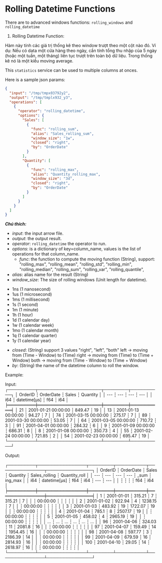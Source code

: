 # Rolling Datetime Functions

There are to advanced windows functions: `rolling_windows` and `rolling_datetime`

1. Rolling Datetime Function:

Hàm này tính các giá trị thống kê theo window trượt theo một cột nào đó.
Ví dụ: Nếu có data một cửa hàng theo ngày, cần tính tổng thu nhập của 5 ngày (hoặc một tuần, một tháng) liên tục trượt trên toàn bộ dữ liệu. Trong thống kê nó là một kiểu moving average.

This `statistics` service can be used to multiple columns at onces.

Here is a sample json params:
	

```JSON
{
  "input": "/tmp/tmpx03792y2",
  "output": "/tmp/tmplx932_y3",
  "operations": [
    {
      "operator": "rolling_datetime",
      "options": {
        "Sales": [
          {
            "func": "rolling_sum",
            "alias": "Sales_rolling_sum",
            "window_size": "1w",
            "closed": "right",
            "by": "OrderDate"
          }
        ],
        "Quantity": [
          {
            "func": "rolling_max",
            "alias": "Quantity_rolling_max",
            "window_size": "3d",
            "closed": "right",
            "by": "OrderDate"
          }
        ]
      }
    }
  ]
}
```


***Chú thích:***

- *input*: the input arrow file.
- *output*: the output result.
- *operator*: `rolling_datetime` the operator to run.
- *options*: is a dictionary of key=column_name, values is the list of operations for that column_name.
  - *func*: the function to compute the moving function (String), support:
	"rolling_max",
    "rolling_mean",
    "rolling_std",
    "rolling_min",
    "rolling_median",
    "rolling_sum",
    "rolling_var",
    "rolling_quantile",
 - *alias*: alias name for the result (String)
 - *window_size*: The size of rolling windows (Unit length for datetime).

* 1ns (1 nanosecond)
* 1us (1 microsecond)
* 1ms (1 millisecond)
* 1s (1 second)
* 1m (1 minute)
* 1h (1 hour)
* 1d (1 calendar day)
* 1w (1 calendar week)
* 1mo (1 calendar month)
* 1q (1 calendar quarter)
* 1y (1 calendar year)

 - *closed*: (String) support 3 values "right", "left", "both"
	left -> moving from (Time - Window) to (Time)
	right -> moving from (Time) to (Time + Window)
	both -> moving from (Time - Window) to (Time + Window)
 - *by*: (String) the name of the datetime column to roll the window.

Example:

Input:
┌─────────┬─────────────────────┬────────┬──────────┐
│ OrderID ┆ OrderDate           ┆ Sales  ┆ Quantity │
│ ---     ┆ ---                 ┆ ---    ┆ ---      │
│ i64     ┆ datetime[μs]        ┆ f64    ┆ i64      │
╞═════════╪═════════════════════╪════════╪══════════╡
│ 21      ┆ 2001-01-21 00:00:00 ┆ 849.47 ┆ 19       │
│ 13      ┆ 2001-01-13 00:00:00 ┆ 94.27  ┆ 7        │
│ 74      ┆ 2001-03-15 00:00:00 ┆ 275.17 ┆ 7        │
│ 89      ┆ 2001-03-30 00:00:00 ┆ 53.05  ┆ 7        │
│ 64      ┆ 2001-03-05 00:00:00 ┆ 710.72 ┆ 3        │
│ 91      ┆ 2001-04-01 00:00:00 ┆ 284.32 ┆ 6        │
│ 9       ┆ 2001-01-09 00:00:00 ┆ 686.31 ┆ 8        │
│ 8       ┆ 2001-01-08 00:00:00 ┆ 350.73 ┆ 4        │
│ 55      ┆ 2001-02-24 00:00:00 ┆ 721.85 ┆ 2        │
│ 54      ┆ 2001-02-23 00:00:00 ┆ 695.47 ┆ 19       │
└─────────┴─────────────────────┴────────┴──────────┘

Output:

┌─────────┬────────────────┬────────┬──────────┬───────────────┬───────────────┐
│ OrderID ┆ OrderDate      ┆ Sales  ┆ Quantity ┆ Sales_rolling ┆ Quantity_roll │
│ ---     ┆ ---            ┆ ---    ┆ ---      ┆ _sum          ┆ ing_max       │
│ i64     ┆ datetime[μs]   ┆ f64    ┆ i64      ┆ ---           ┆ ---           │
│         ┆                ┆        ┆          ┆ f64           ┆ i64           │
╞═════════╪════════════════╪════════╪══════════╪═══════════════╪═══════════════╡
│ 1       ┆ 2001-01-01     ┆ 315.21 ┆ 7        ┆ 315.21        ┆ 7             │
│         ┆ 00:00:00       ┆        ┆          ┆               ┆               │
│ 2       ┆ 2001-01-02     ┆ 922.94 ┆ 4        ┆ 1238.15       ┆ 7             │
│         ┆ 00:00:00       ┆        ┆          ┆               ┆               │
│ 3       ┆ 2001-01-03     ┆ 483.92 ┆ 19       ┆ 1722.07       ┆ 19            │
│         ┆ 00:00:00       ┆        ┆          ┆               ┆               │
│ 4       ┆ 2001-01-04     ┆ 785.1  ┆ 8        ┆ 2507.17       ┆ 19            │
│         ┆ 00:00:00       ┆        ┆          ┆               ┆               │
│ 5       ┆ 2001-01-05     ┆ 458.02 ┆ 4        ┆ 2965.19       ┆ 19            │
│         ┆ 00:00:00       ┆        ┆          ┆               ┆               │
│ …       ┆ …              ┆ …      ┆ …        ┆ …             ┆ …             │
│ 96      ┆ 2001-04-06     ┆ 324.03 ┆ 11       ┆ 2081.8        ┆ 16            │
│         ┆ 00:00:00       ┆        ┆          ┆               ┆               │
│ 97      ┆ 2001-04-07     ┆ 159.49 ┆ 14       ┆ 1954.45       ┆ 16            │
│         ┆ 00:00:00       ┆        ┆          ┆               ┆               │
│ 98      ┆ 2001-04-08     ┆ 597.77 ┆ 3        ┆ 2186.39       ┆ 14            │
│         ┆ 00:00:00       ┆        ┆          ┆               ┆               │
│ 99      ┆ 2001-04-09     ┆ 679.59 ┆ 16       ┆ 2814.93       ┆ 16            │
│         ┆ 00:00:00       ┆        ┆          ┆               ┆               │
│ 100     ┆ 2001-04-10     ┆ 29.05  ┆ 14       ┆ 2618.97       ┆ 16            │
│         ┆ 00:00:00       ┆        ┆          ┆               ┆               │
└─────────┴────────────────┴────────┴──────────┴───────────────┴───────────────┘


